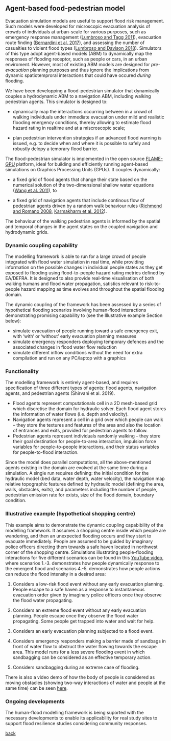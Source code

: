 ## Agent-based food-pedestrian model 

Evacuation simulation models are useful to support flood risk management. Such models were developed for microscopic evacuation analysis of crowds of individuals at urban-scale for various purposes, such as emergency response management ([Lumbroso and Tagg 2011](http://eprints.hrwallingford.co.uk/508/)), evacuation route finding ([Bernardini et al. 2017](https://www.sciencedirect.com/science/article/pii/S1876610217346805)), and assessing the number of casualties to violent flood types ([Lumbroso and Davison 2018](https://onlinelibrary.wiley.com/doi/full/10.1111/jfr3.12230)). Simulators of this type adopt agent-based models (ABM) to dynamically map the responses of flooding receptor, such as people or cars, in an urban enviroment. However, most of existing ABM models are designed for _pre-evacuation_ planning purposes and thus ignore the implications from dynamic spatiotemproral interactions that could have occured _during_ flooding.  

We have been developping a flood-pedestrian simulator that dynamically couples a hydrodynamic ABM to a navigation ABM, including walking pedestrian agents. This simulator is designed to:

* dynamically map the interactions occurring between in a crowd of walking individuals under immediate evacuation under mild and realistic flooding energency conditions, thereby allowing to estimate flood hazard rating in realtime and at a miscroscopic scale; 

* plan pedestrian intervention strategies if an advanced flood warning is issued, e.g. to decide when and where it is possible to safely and robustly delopy a temorary flood barrier. 

The flood-pedestrian simulator is implemented in the open source [FLAME-GPU](http://www.flamegpu.com) platform, ideal for building and efficiently running agent-based simulations on Graphics Processing Units (GPUs). It couples dynamically:

* a fixed grid of flood agents that change their state based on the numerical solution of the two-dimensional shallow water equations ([Wang et al. 2011](https://www.tandfonline.com/doi/abs/10.1080/00221686.2011.566248)), to


* a fixed grid of navigation agents that include continous flow of pedestrian agents driven by a random walk behaviour rules ([Richmond and Romano 2008](http://citeseerx.ist.psu.edu/viewdoc/summary?doi=10.1.1.144.734), [Karmakharm et al. 2012](https://diglib.eg.org/handle/10.2312/LocalChapterEvents.TPCG.TPCG12.041-044)).

The behaviour of the walking pedestrian agents is informed by the spatial and temporal changes in the agent states on the coupled navigation and hydrodynamic grids. 


### Dynamic coupling capability
The modelling framework is able to run for a large crowd of people integrated with flood water simulation in real time, while providing information on the possible changes in individual people states as they get exposed to flooding using flood-to-people hazard rating metrics defined by EA/DEFRA. It is designed to also provide real-time visualisation of both walking humans and flood water propagation, satistics relevant to risk-to-people hazard mapping as time evolves and throughout the spatial flooding domain. 

The dynamic coupling of the framework has been assessed by a series of hypothetical flooding scenarios involving human-flood interactions demonstrating promising capability to (see the Illustrative example Section below):  
* simulate evacuation of people running toward a safe emergency exit, with ‘with’ or ‘without’ early evacuation planning measures
* simulate emergency responders deploying temporary defences and the associated changes in flood water flow reduction
* simulate different inflow conditions without the need for extra compilation and run on any PC/laptop with a graphics

### Functionality 
The modelling framework is entirely agent-based, and requires specification of three different types of agents: flood agents, navigation agents, and pedestrian agents (Shirvani et al. 2019).
- Flood agents represent computationals cell in a 2D mesh-based grid which discretise the domain for hydraulic solver. Each flood agent stores the information of water flows (i.e. depth and velocity).
- Navigation agents represent a cell in a grid over which people can walk – they store the textures and features of the area and also the location of entrances and exits, provided for pedestrian agents to follow.
- Pedestrian agents represent individuals randomly walking  – they store their goal destination for people-to-area interaction, impulsion force variables for people-to-people interactions, and their status variables for people-to-flood interaction.

Since the model does parallel computations, all the above-mentioned agents existing in the domain are evolved at the same time during a simulation. A single run requires defining: the initial condition for the hydraulic model (bed data, water depth, water velocity), the navigation map relative topographic features defined by hydraulic model (defining the area, walls, obstacles, exits), and parameters including the number of people, pedestrian emission rate for exists, size of the flood domain, boundary condition.

### Illustrative example (hypothetical shopping centre)  
This example aims to demonstrate the dynamic coupling capabibility of the modelling framework. It assumes a shopping centre inside which people are wandering, and then an unexpected flooding occurs and they start to evacuate immediately. People are assumed to be guided by imaginary police officers directing them towards a safe haven located in northwest corner of the shopping centre. Simulations illustrating people-flooding interactions for five different scenarios can be found in this [YouTube video](https://www.youtube.com/watch?v=NCToADh39dQ), where scenarios 1.-3. demonstrates how people dynamically response to the emergent flood and scenarios 4.-5. demonstrates how people actions can reduce the flood intensity in a desired area: 

1. Considers a low-risk flood event without any early evacuation planning. People escape to a safe haven as a response to instantaneous evacuation order given by imaginary police officers once they observe the flood water propagating.

2. Considers an extreme flood event without any early evacuation planning. People escape once they observe the flood water propagating. Some people get trapped into water and wait for help.

3. Considers an early evacuation planning subjected to a flood event. 

4. Considers emergency responders making a barrier made of sandbags in front of water flow to obstruct the water flowing towards the escape area. This model runs for a less severe flooding event in which sandbagging can be considered as an effective temporary action. 

5. Considers sandbagging during an extreme case of flooding. 

There is also a video demo of how the body of people is considered as moving obstacles (showing two-way interactions of water and people at the same time) can be seen [here](https://www.youtube.com/watch?v=qGE5ZNiCLaY).

### Ongoing developments
The human-flood modelling framework is being suported with the necessary developments to enable its applicability for real study sites to support flood resilience studies considering community responses. 



[back](./)
